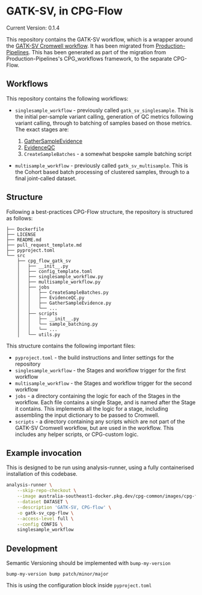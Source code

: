 # GATK-SV, in CPG-Flow

Current Version: 0.1.4

This repository contains the GATK-SV workflow, which is a wrapper around the [GATK-SV Cromwell workflow](https://github.com/broadinstitute/gatk-sv). It has been migrated from [Production-Pipelines](https://github.com/populationgenomics/production-pipelines/tree/main/cpg_workflows/stages/gatk_sv). This has been generated as part of the migration from Production-Pipelines's CPG_workflows framework, to the separate CPG-Flow.

## Workflows

This repository contains the following workflows:

- `singlesample_workflow` - previously called `gatk_sv_singlesample`. This is the initial per-sample variant calling, generation of QC metrics following variant calling, through to batching of samples based on those metrics. The exact stages are:
    1. [GatherSampleEvidence](https://github.com/broadinstitute/gatk-sv/blob/main/wdl/GatherSampleEvidence.wdl)
    2. [EvidenceQC](https://github.com/broadinstitute/gatk-sv/blob/main/wdl/EvidenceQC.wdl)
    3. `CreateSampleBatches` - a somewhat bespoke sample batching script

- `multisample_workflow` - previously called `gatk_sv_multisample`. This is the Cohort based batch processing of clustered samples, through to a final joint-called dataset.

## Structure

Following a best-practices CPG-Flow structure, the repository is structured as follows:

```commandline
├── Dockerfile
├── LICENSE
├── README.md
├── pull_request_template.md
├── pyproject.toml
└── src
    ├── cpg_flow_gatk_sv
    │   ├── __init__.py
    │   ├── config_template.toml
    │   ├── singlesample_workflow.py
    │   ├── multisample_workflow.py
    │   ├── jobs
    │   │   ├── CreateSampleBatches.py
    │   │   ├── EvidenceQC.py
    │   │   ├── GatherSampleEvidence.py
    │   │   └── ...
    │   ├── scripts
    │   │   ├── __init__.py
    │   │   └── sample_batching.py
    │   │   └── ...
    │   └── utils.py
```

This structure contains the following important files:

- `pyproject.toml` - the build instructions and linter settings for the repository
- `singlesample_workflow` - the Stages and workflow trigger for the first workflow
- `multisample_workflow` - the Stages and workflow trigger for the second workflow
- `jobs` - a directory containing the logic for each of the Stages in the workflow. Each file contains a single Stage, and is
  named after the Stage it contains. This implements all the logic for a stage, including assembling the input dictionary to be passed to Cromwell.
- `scripts` - a directory containing any scripts which are not part of the GATK-SV Cromwell workflow, but are used in the workflow. This includes any helper scripts, or CPG-custom logic.

## Example invocation

This is designed to be run using analysis-runner, using a fully containerised installation of this codebase.

```bash
analysis-runner \
    --skip-repo-checkout \
    --image australia-southeast1-docker.pkg.dev/cpg-common/images/cpg-flow-gatk-sv:0.1.4 \
    --dataset DATASET \
    --description 'GATK-SV, CPG-flow' \
    -o gatk-sv_cpg-flow \
    --access-level full \
    --config CONFIG \
    singlesample_workflow
```

## Development

Semantic Versioning should be implemented with `bump-my-version`

```commandline
bump-my-version bump patch/minor/major
```

This is using the configuration block inside `pyproject.toml`
